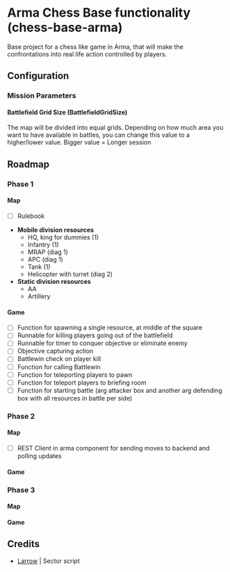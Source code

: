 # Arma Chess Base functionality (chess-base-arma)
Base project for a chess like game in Arma, that will make the confrontations into real life action controlled by players. 

## Configuration
### Mission Parameters
#### Battlefield Grid Size (BattlefieldGridSize) 
The map will be divided into equal grids. Depending on how much area you want to have available in battles,
you can change this value to a higher/lower value. 
Bigger value = Longer session 

## Roadmap

### Phase 1

#### Map

- [ ] Rulebook
- **Mobile division resources**
    - HQ, king for dummies (1) 
    - Infantry (1)
    - MRAP (diag 1)
    - APC (diag 1)
    - Tank (1)
    - Helicopter with turret (diag 2)
- **Static division resources**
    - AA
    - Artillery

#### Game

- [ ] Function for spawning a single resource, at middle of the square
- [ ] Runnable for killing players going out of the battlefield
- [ ] Runnable for timer to conquer objective or eliminate enemy
- [ ] Objective capturing action
- [ ] Battlewin check on player kill
- [ ] Function for calling Battlewin
- [ ] Function for teleporting players to pawn
- [ ] Function for teleport players to briefing room
- [ ] Function for starting battle (arg attacker box and another arg defending box with all resources in battle per side)

### Phase 2

#### Map
- [ ] REST Client in arma component for sending moves to backend and polling updates

#### Game

### Phase 3

#### Map

#### Game

## Credits
- [Larrow](https://github.com/LarrowZurb) | Sector script


